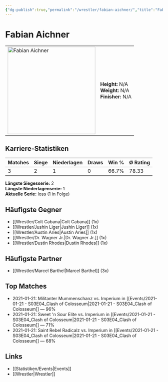 ```yaml
---
{"dg-publish":true,"permalink":"/wrestler/fabian-aichner/","title":"Fabian Aichner","tags":["wrestler"],"noteIcon":""}
---
```



# Fabian Aichner

<table>
        <tr>
        <td><img src="https://github.com/CptSpaulding1980/choke-slam-wrestling/releases/download/images/Fabian_Aichner.png" width="280" alt="Fabian Aichner"></td>
        <td>
        <b>Height:</b> N/A<br>
        <b>Weight:</b> N/A<br>
        <b>Finisher:</b> N/A<br>
        </td>
        </tr>
        </table>
        
## Karriere-Statistiken

| Matches | Siege | Niederlagen | Draws | Win % | Ø Rating |
|---------|-------|-------------|-------|-------|-----------|
| 3 | 2 | 1 | 0 | 66.7% | 78.33 |

**Längste Siegesserie:** 2<br>**Längste Niederlagenserie:** 1<br>**Aktuelle Serie:** loss (1 in Folge)


## Häufigste Gegner
- [[Wrestler/Colt Cabana\|Colt Cabana]] (1x)
- [[Wrestler/Jushin Liger\|Jushin Liger]] (1x)
- [[Wrestler/Austin Aries\|Austin Aries]] (1x)
- [[Wrestler/Dr. Wagner Jr.\|Dr. Wagner Jr.]] (1x)
- [[Wrestler/Dustin Rhodes\|Dustin Rhodes]] (1x)

## Häufigste Partner
- [[Wrestler/Marcel Barthel\|Marcel Barthel]] (3x)

## Top Matches
- 2021-01-21: Militanter Mummenschanz vs. Imperium in [[Events/2021-01-21 - S03E04_Clash of Colosseum\|2021-01-21 - S03E04_Clash of Colosseum]] — 96%
- 2021-01-21: Sweet 'n Sour Elite vs. Imperium in [[Events/2021-01-21 - S03E04_Clash of Colosseum\|2021-01-21 - S03E04_Clash of Colosseum]] — 71%
- 2021-01-21: Saint Rebel Radicalz vs. Imperium in [[Events/2021-01-21 - S03E04_Clash of Colosseum\|2021-01-21 - S03E04_Clash of Colosseum]] — 68%

## Links
- [[Statistiken/Events\|Events]]
- [[Wrestler\|Wrestler]]
